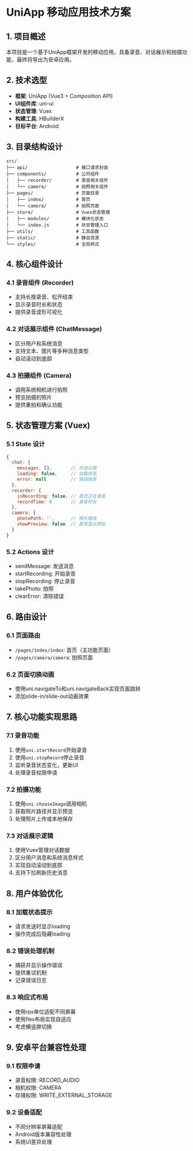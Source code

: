 # UniApp 移动应用技术方案

## 1. 项目概述

本项目是一个基于UniApp框架开发的移动应用，具备录音、对话展示和拍摄功能，最终将导出为安卓应用。

## 2. 技术选型

- **框架**: UniApp (Vue3 + Composition API)
- **UI组件库**: uni-ui
- **状态管理**: Vuex
- **构建工具**: HBuilderX
- **目标平台**: Android

## 3. 目录结构设计

```
src/
├── api/                  # 接口请求封装
├── components/           # 公共组件
│   ├── recorder/         # 录音相关组件
│   └── camera/           # 拍照相关组件
├── pages/                # 页面目录
│   ├── index/            # 首页
│   └── camera/           # 拍照页面
├── store/                # Vuex状态管理
│   ├── modules/          # 模块化状态
│   └── index.js          # 状态管理入口
├── utils/                # 工具函数
├── static/               # 静态资源
└── styles/               # 全局样式
```

## 4. 核心组件设计

### 4.1 录音组件 (Recorder)
- 支持长按录音、松开结束
- 显示录音时长和状态
- 提供录音波形可视化

### 4.2 对话展示组件 (ChatMessage)
- 区分用户和系统消息
- 支持文本、图片等多种消息类型
- 自动滚动到底部

### 4.3 拍摄组件 (Camera)
- 调用系统相机进行拍照
- 预览拍摄的照片
- 提供重拍和确认功能

## 5. 状态管理方案 (Vuex)

### 5.1 State 设计
```javascript
{
  chat: {
    messages: [],       // 对话记录
    loading: false,     // 加载状态
    error: null         // 错误信息
  },
  recorder: {
    isRecording: false, // 是否正在录音
    recordTime: 0       // 录音时长
  },
  camera: {
    photoPath: '',      // 照片路径
    showPreview: false  // 是否显示预览
  }
}
```

### 5.2 Actions 设计
- sendMessage: 发送消息
- startRecording: 开始录音
- stopRecording: 停止录音
- takePhoto: 拍照
- clearError: 清除错误

## 6. 路由设计

### 6.1 页面路由
- `/pages/index/index`: 首页（主功能页面）
- `/pages/camera/camera`: 拍照页面

### 6.2 页面切换动画
- 使用uni.navigateTo和uni.navigateBack实现页面跳转
- 添加slide-in/slide-out动画效果

## 7. 核心功能实现思路

### 7.1 录音功能
1. 使用`uni.startRecord`开始录音
2. 使用`uni.stopRecord`停止录音
3. 监听录音状态变化，更新UI
4. 处理录音权限申请

### 7.2 拍摄功能
1. 使用`uni.chooseImage`调用相机
2. 获取照片路径并显示预览
3. 处理照片上传或本地保存

### 7.3 对话展示逻辑
1. 使用Vuex管理对话数据
2. 区分用户消息和系统消息样式
3. 实现自动滚动到底部
4. 支持下拉刷新历史消息

## 8. 用户体验优化

### 8.1 加载状态提示
- 请求发送时显示loading
- 操作完成后隐藏loading

### 8.2 错误处理机制
- 捕获并显示操作错误
- 提供重试机制
- 记录错误日志

### 8.3 响应式布局
- 使用rpx单位适配不同屏幕
- 使用flex布局实现自适应
- 考虑横竖屏切换

## 9. 安卓平台兼容性处理

### 9.1 权限申请
- 录音权限: RECORD_AUDIO
- 相机权限: CAMERA
- 存储权限: WRITE_EXTERNAL_STORAGE

### 9.2 设备适配
- 不同分辨率屏幕适配
- Android版本兼容性处理
- 系统UI差异处理